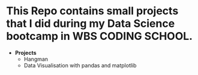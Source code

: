 # This Repo contains small projects that I did during my Data Science bootcamp in WBS CODING SCHOOL.

- **Projects**
  - Hangman
  - Data Visualisation with pandas and matplotlib
